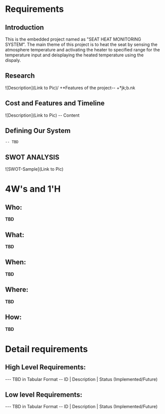 # Requirements
## Introduction
 This is the embedded project named as "SEAT HEAT MONITORING SYSTEM". The main theme of this project is to heat the seat by sensing the atmosphere temperature and activating the heater to specified range for the temperature input and deisplaying the heated temperature using the dispaly.

## Research
![Description](Link to Pic)/
+*Features of the project--
+*jk;b.nk
## Cost and Features and Timeline
![Description](Link to Pic)
-- Content 
## Defining Our System
    -- TBD
## SWOT ANALYSIS
![SWOT-Sample](Link to Pic)

# 4W&#39;s and 1&#39;H

## Who:

**TBD**

## What:

**TBD**

## When:

**TBD**

## Where:

**TBD**

## How:

**TBD**

# Detail requirements
## High Level Requirements:
--- TBD in Tabular Format 
-- ID | Description | Status (Implemented/Future)


##  Low level Requirements:
--- TBD in Tabular Format 
-- ID | Description | Status (Implemented/Future)
